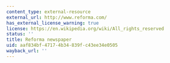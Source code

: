 ```yaml
---
content_type: external-resource
external_url: http://www.reforma.com/
has_external_license_warning: true
license: https://en.wikipedia.org/wiki/All_rights_reserved
status: ''
title: Reforma newspaper
uid: aaf834bf-4717-4b34-839f-c43ee34e0505
wayback_url: ''
---
```


